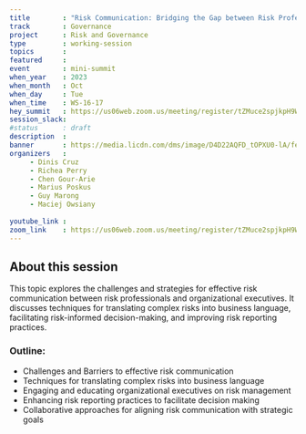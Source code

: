 ```yaml
---
title        : "Risk Communication: Bridging the Gap between Risk Professionals and Executives (Panel)"
track        : Governance
project      : Risk and Governance
type         : working-session
topics       :
featured     :
event        : mini-summit
when_year    : 2023
when_month   : Oct
when_day     : Tue
when_time    : WS-16-17
hey_summit   : https://us06web.zoom.us/meeting/register/tZMuce2spjkpH9WDu95dj93HoO7bj-lDco1m
session_slack:
#status      : draft
description  :
banner       : https://media.licdn.com/dms/image/D4D22AQFD_tOPXU0-lA/feedshare-shrink_1280/0/1692822339073?e=1697068800&v=beta&t=jz7mqwxZxJq1GGdK4EatA2yYKq8Gy94UfGzVX2vYmUw
organizers   :
     - Dinis Cruz
     - Richea Perry
     - Chen Gour-Arie
     - Marius Poskus
     - Guy Marong
     - Maciej Owsiany
     
youtube_link : 
zoom_link    : https://us06web.zoom.us/meeting/register/tZMuce2spjkpH9WDu95dj93HoO7bj-lDco1m
---
```


## About this session
This topic explores the challenges and strategies for effective risk communication between risk professionals and organizational executives. It discusses techniques for translating complex risks into business language, facilitating risk-informed decision-making, and improving risk reporting practices.

### Outline:
- Challenges and Barriers to effective risk communication
- Techniques for translating complex risks into business language
- Engaging and educating organizational executives on risk management
- Enhancing risk reporting practices to facilitate decision making
- Collaborative approaches for aligning risk communication with strategic goals

